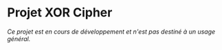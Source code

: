 # Projet XOR Cipher
*Ce projet est en cours de développement et n'est pas destiné à un usage général.*
